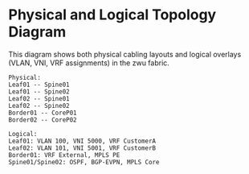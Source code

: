 # Physical and Logical Topology Diagram

This diagram shows both physical cabling layouts and logical overlays (VLAN, VNI, VRF assignments) in the zwu fabric.

```
Physical:
Leaf01 -- Spine01
Leaf01 -- Spine02
Leaf02 -- Spine01
Leaf02 -- Spine02
Border01 -- CoreP01
Border02 -- CoreP02

Logical:
Leaf01: VLAN 100, VNI 5000, VRF CustomerA
Leaf02: VLAN 101, VNI 5001, VRF CustomerB
Border01: VRF External, MPLS PE
Spine01/Spine02: OSPF, BGP-EVPN, MPLS Core
```
